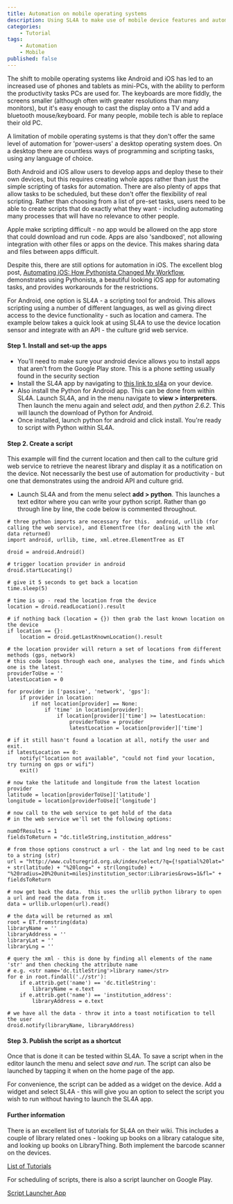 ```yaml
---
title: Automation on mobile operating systems
description: Using SL4A to make use of mobile device features and automate tasks
categories:
    - Tutorial
tags:
    - Automation
    - Mobile
published: false
---
```


The shift to mobile operating systems like Android and iOS has led to an increased use of phones and tablets as mini-PCs, with the ability to perform the productivity tasks PCs are used for. The keyboards are more fiddly, the screens smaller (although often with greater resolutions than many monitors), but it's easy enough to cast the display onto a TV and add a bluetooth mouse/keyboard. For many people, mobile tech is able to replace their old PC.

A limitation of mobile operating systems is that they don't offer the same level of automation for 'power-users' a desktop operating system does. On a desktop there are countless ways of programming and scripting tasks, using any language of choice.

Both Android and iOS allow users to develop apps and deploy these to their own devices, but this requires creating whole apps rather than just the simple scripting of tasks for automation. There are also plenty of apps that allow tasks to be scheduled, but these don't offer the flexibility of real scripting. Rather than choosing from a list of pre-set tasks, users need to be able to create scripts that do exactly what they want - including automating many processes that will have no relevance to other people.

Apple make scripting difficult - no app would be allowed on the app store that could download and run code. Apps are also 'sandboxed', not allowing integration with other files or apps on the device. This makes sharing data and files between apps difficult.

Despite this, there are still options for automation in iOS. The excellent blog post, [Automating iOS: How Pythonista Changed My Workflow](http://www.macstories.net/stories/automating-ios-how-pythonista-changed-my-workflow), demonstrates using Pythonista, a beautiful looking iOS app for automating tasks, and provides workarounds for the restrictions.

For Android, one option is SL4A - a scripting tool for android. This allows scripting using a number of different languages, as well as giving direct access to the device functionality - such as location and camera. The example below takes a quick look at using SL4A to use the device location sensor and integrate with an API - the culture grid web service.

#### Step 1. Install and set-up the apps

- You'll need to make sure your android device allows you to install apps that aren't from the Google Play store.  This is a phone setting usually found in the security section
- Install the SL4A app by navigating to [this link to sl4a](http://code.google.com/p/android-scripting/) on your device.
- Also install the Python for Android app. This can be done from within SL4A. Launch SL4A, and in the menu navigate to **view > interpreters**. Then launch the menu again and select *add*, and then *python 2.6.2*. This will launch the download of Python for Android.
- Once installed, launch python for android and click install. You're ready to script with Python within SL4A.

#### Step 2. Create a script

This example will find the current location and then call to the culture grid web service to retrieve the nearest library and display it as a notification on the device. Not necessarily the best use of automation for productivity - but one that demonstrates using the android API and culture grid.

- Launch SL4A and from the menu select **add > python**. This launches a text editor where you can write your python script. Rather than go through line by line, the code below is commented throughout.

<pre class="prettyprint linenums"><code># three python imports are necessary for this.  android, urllib (for calling the web service), and ElementTree (for dealing with the xml data returned)
import android, urllib, time, xml.etree.ElementTree as ET

droid = android.Android()

# trigger location provider in android
droid.startLocating()

# give it 5 seconds to get back a location 
time.sleep(5)

# time is up - read the location from the device
location = droid.readLocation().result

# if nothing back (location = {}) then grab the last known location on the device
if location == {}:
    location = droid.getLastKnownLocation().result

# the location provider will return a set of locations from different methods (gps, network)
# this code loops through each one, analyses the time, and finds which one is the latest.
providerToUse = ''
latestLocation = 0

for provider in ['passive', 'network', 'gps']:
    if provider in location:
        if not location[provider] == None:
            if 'time' in location[provider]:
                if location[provider]['time'] >= latestLocation:
                    providerToUse = provider
                    latestLocation = location[provider]['time']

# if it still hasn't found a location at all, notify the user and exit.
if latestLocation == 0:
    notify("location not available", "could not find your location, try turning on gps or wifi")
    exit()

# now take the latitude and longitude from the latest location provider
latitude = location[providerToUse]['latitude']
longitude = location[providerToUse]['longitude']

# now call to the web service to get hold of the data
# in the web service we'll set the following options:

numOfResults = 1
fieldsToReturn = "dc.titleString,institution_address"

# from those options construct a url - the lat and lng need to be cast to a string (str)
url = "http://www.culturegrid.org.uk/index/select/?q={!spatial%20lat=" + str(latitude) + "%20long=" + str(longitude) + "%20radius=20%20unit=miles}institution_sector:Libraries&rows=1&fl=" + fieldsToReturn

# now get back the data.  this uses the urllib python library to open a url and read the data from it.
data = urllib.urlopen(url).read()

# the data will be returned as xml
root = ET.fromstring(data)
libraryName = ''
libraryAddress = ''
libraryLat = ''
libraryLng = ''

# query the xml - this is done by finding all elements of the name 'str' and then checking the attribute name
# e.g. &lt;str name='dc.titleString'&gt;library name&lt;/str&gt;
for e in root.findall('.//str'):
    if e.attrib.get('name') == 'dc.titleString':
        libraryName = e.text
    if e.attrib.get('name') == 'institution_address':
        libraryAddress = e.text

# we have all the data - throw it into a toast notification to tell the user
droid.notify(libraryName, libraryAddress)</code></pre>

#### Step 3. Publish the script as a shortcut

Once that is done it can be tested within SL4A. To save a script when in the editor launch the menu and select *save and run*. The script can also be launched by tapping it when on the home page of the app.

For convenience, the script can be added as a widget on the device. Add a widget and select SL4A - this will give you an option to select the script you wish to run without having to launch the SL4A app.

#### Further information

There is an excellent list of tutorials for SL4A on their wiki. This includes a couple of library related ones - looking up books on a library catalogue site, and looking up books on LibraryThing. Both implement the barcode scanner on the devices.

[List of Tutorials](https://code.google.com/p/android-scripting/wiki/Tutorials)

For scheduling of scripts, there is also a script launcher on Google Play.

[Script Launcher App](https://play.google.com/store/apps/details?id=org.androidideas.scriptlauncher&hl=en_GB)